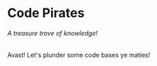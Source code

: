 # Code Pirates

###### A treasure trove of knowledge!

Avast! Let's plunder some code bases ye maties!

